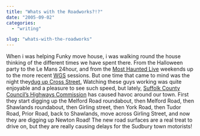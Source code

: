 ```yaml
---
title: "Whats with the Roadworks?!?"
date: "2005-09-02"
categories:
  - "writing"

slug: "whats-with-the-roadworks"
---
```


<!-- ![Roadworks](/images/roadwork_rdax_112x100.gif-thumb_140_105.gif)   -->

When i was helping Funky move house, i was walking round the house thinking of the different times we have spent there. From the Halloween party to the Le Mans 24hour, and from the [Most Haunted Live](https://www.livingtv.co.uk/mosthauntedlive/) weekends up to the more recent [WGS](https://adamchamberlin.info) sessions. But one time that came to mind was the night they[dug up Cross Street.](https://adamchamberlin.info/2005/04/triple-time-pay-for-road-workers/) Watching these guys working was quite enjoyable and a pleasure to see such speed, but lately, [Suffolk County Council’s Highways Commission](https://www.suffolkcc.gov.uk/e-and-t/Guide_to_Services/ses.html) has caused havoc around our town. First they start digging up the Melford Road roundabout, then Melford Road, then Shawlands roundabout, then Girling street, then York Road, then Tudor Road, Prior Road, back to Shawlands, move across Girling Street, and now they are digging up Newton Road! The new road surfaces are a real treat to drive on, but they are really causing delays for the Sudbury town motorists!
